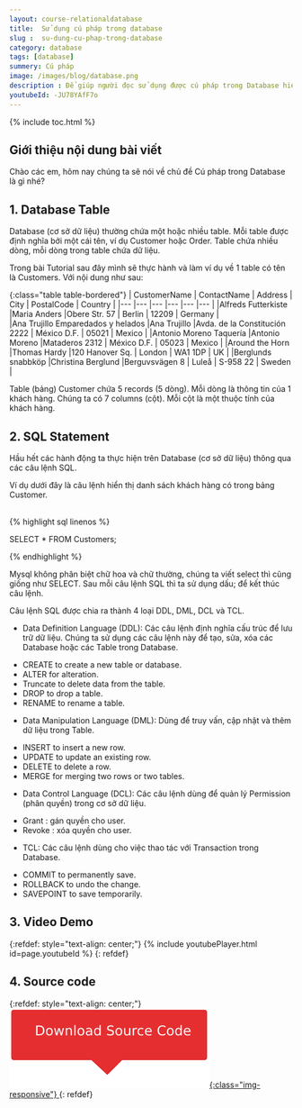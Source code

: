 ```yaml
---
layout: course-relationaldatabase
title:  Sử dụng cú pháp trong database
slug :  su-dung-cu-phap-trong-database
category: database
tags: [database]
summery: Cú pháp    
image: /images/blog/database.png
description : Để giúp người đọc sử dụng được cú pháp trong Database hiệu quả. Bài viết sẽ trình bày kèm theo ví dụ minh hoạ lần lượt về Database Table và SQL Statement. Ngoài ra qua những chia sẻ trong bài viết, người đọc sẽ được tìm hiểu về 4 loại câu lệnh SQL được sử dụng trong Database gồm DDL, DML, DCL và TCL.
youtubeId: -JU78YAfF7o
---
```


{% include toc.html %}

## **Giới thiệu nội dung bài viết**

Chào các em, hôm nay chúng ta sẽ nói về chủ đề Cú pháp trong Database là gì nhé?

## **1. Database Table**

Database (cơ sở dữ liệu) thường chứa một hoặc nhiều table. Mỗi table được định nghĩa bởi một cái tên, ví dụ Customer hoặc Order. Table chứa nhiều dòng, mỗi dòng trong table chứa dữ liệu.

Trong bài Tutorial sau đây mình sẽ thực hành và làm ví dụ về 1 table có tên là Customers. Với nội dung như sau:

{:class="table table-bordered"}
|  CustomerName  					|  ContactName	    |   Address	  					| 	City		|	PostalCode	|	Country		|
|---	            				|---	            |---	     					|---			|---			|---			|
|Alfreds Futterkiste				|Maria Anders		|Obere Str. 57					|	Berlin		|	12209		|	Germany		|		
|Ana Trujillo Emparedados y helados	|Ana Trujillo		|Avda. de la Constitución 2222	|	México D.F.	|	05021		|	Mexico		|
|Antonio Moreno Taquería			|Antonio Moreno		|Mataderos 2312					|	México D.F.	|	05023		|	Mexico		|
|Around the Horn					|Thomas Hardy		|120 Hanover Sq.				|	London		|	WA1 1DP		|	UK			|
|Berglunds snabbköp					|Christina Berglund	|Berguvsvägen 8					|	Luleå		|	S-958 22	|	Sweden		|

Table (bảng) Customer chứa 5 records (5 dòng). Mỗi dòng là thông tin của 1 khách hàng. Chúng ta có 7 columns (cột). Mỗi cột là một thuộc tính của khách hàng.

## **2. SQL Statement**

Hầu hết các hành động ta thực hiện trên Database (cơ sở dữ liệu) thông qua các câu lệnh SQL.

Ví dụ dưới đây là câu lệnh hiển thị danh sách khách hàng có trong bảng Customer.


<br>
{% highlight sql linenos %}

SELECT * FROM Customers;

{% endhighlight %}

Mysql không phân biệt chữ hoa và chữ thường, chúng ta viết select thì cũng giống như SELECT. Sau mỗi câu lệnh SQL thì ta sử dụng dấu; để kết thúc câu lệnh.

Câu lệnh SQL được chia ra thành 4 loại DDL, DML, DCL và TCL.

- Data Definition Language (DDL): Các câu lệnh định nghĩa cấu trúc để lưu trữ dữ liệu. Chúng ta sử dụng các câu lệnh này để tạo, sửa, xóa các Database hoặc các Table trong Database.

+ CREATE to create a new table or database.
+ ALTER for alteration.
+ Truncate to delete data from the table.
+ DROP to drop a table.
+ RENAME to rename a table. 

- Data Manipulation Language (DML): Dùng để truy vấn, cập nhật và thêm dữ liệu trong Table.
+ INSERT to insert a new row.
+ UPDATE to update an existing row.
+ DELETE to delete a row.
+ MERGE for merging two rows or two tables.

- Data Control Language (DCL): Các câu lệnh dùng để quản lý Permission (phân quyền) trong cơ sở dữ liệu.
+ Grant : gán quyền cho user.
+ Revoke : xóa quyền cho user.

- TCL: Các câu lệnh dùng cho việc thao tác với Transaction trong Database.

+ COMMIT to permanently save.
+ ROLLBACK to undo the change.
+ SAVEPOINT to save temporarily.

## **3. Video Demo**

{:refdef: style="text-align: center;"}
{% include youtubePlayer.html id=page.youtubeId %}
{: refdef}

## **4. Source code**

{:refdef: style="text-align: center;"}
<a href="https://github.com/levunguyen/Database-Mysql" target="_blank"> ![Sourcecode ](/images/icon/githubsource.png){:class="img-responsive"} </a>
{: refdef}
